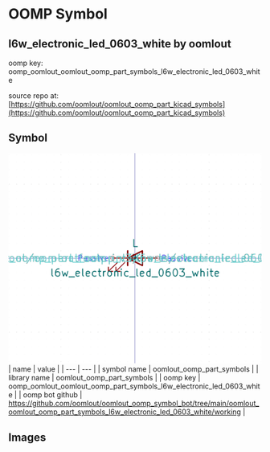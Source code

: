 # OOMP Symbol  
## l6w_electronic_led_0603_white  by oomlout  
  
oomp key: oomp_oomlout_oomlout_oomp_part_symbols_l6w_electronic_led_0603_white  
  
source repo at: [https://github.com/oomlout/oomlout_oomp_part_kicad_symbols](https://github.com/oomlout/oomlout_oomp_part_kicad_symbols)  
## Symbol  
  
[![working.png](working_600.png)](working.png)  
| name | value | 
| --- | --- | 
| symbol name | oomlout_oomp_part_symbols | 
| library name | oomlout_oomp_part_symbols | 
| oomp key | oomp_oomlout_oomlout_oomp_part_symbols_l6w_electronic_led_0603_white | 
| oomp bot github | https://github.com/oomlout/oomlout_oomp_symbol_bot/tree/main/oomlout_oomlout_oomp_part_symbols_l6w_electronic_led_0603_white/working | 
## Images  
